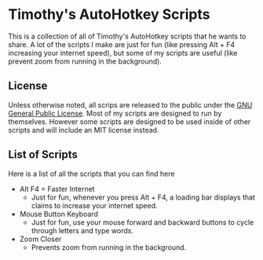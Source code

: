 # Timothy's AutoHotkey Scripts

This is a collection of all of Timothy's AutoHotkey scripts that he wants to share. A lot of the scripts I make are just for fun (like pressing Alt + F4 increasing your internet speed), but some of my scripts are useful (like prevent zoom from running in the background).

## License

Unless otherwise noted, all scrips are released to the public under the [GNU General Public License](https://github.com/timothymhuang/AutoHotkey/blob/main/LICENSE). Most of my scripts are designed to run by themselves. However some scripts are designed to be used inside of other scripts and will include an MIT license instead.

## List of Scripts

Here is a list of all the scripts that you can find here

- Alt F4 = Faster Internet
  - Just for fun, whenever you press Alt + F4, a loading bar displays that claims to increase your internet speed.
- Mouse Button Keyboard
  - Just for fun, use your mouse forward and backward buttons to cycle through letters and type words.
- Zoom Closer
  - Prevents zoom from running in the background.

